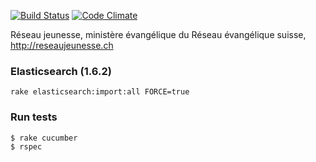 [![Build Status](https://semaphoreci.com/api/v1/js-tech/resj/branches/master/badge.svg)](https://semaphoreci.com/js-tech/resj)
[![Code Climate](https://codeclimate.com/github/JS-Tech/resj/badges/gpa.svg)](https://codeclimate.com/github/JS-Tech/resj)

Réseau jeunesse, ministère évangélique du Réseau évangélique suisse, http://reseaujeunesse.ch

### Elasticsearch (1.6.2)

```
rake elasticsearch:import:all FORCE=true
```

### Run tests

```
$ rake cucumber
$ rspec
```
